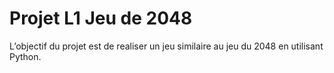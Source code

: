 # Projet L1 Jeu de 2048

L’objectif du projet est de realiser un jeu similaire au jeu du 2048 en utilisant Python.
